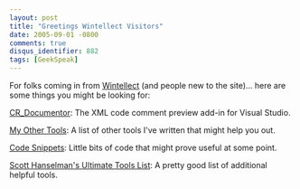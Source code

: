 ```yaml
---
layout: post
title: "Greetings Wintellect Visitors"
date: 2005-09-01 -0800
comments: true
disqus_identifier: 882
tags: [GeekSpeak]
---
```

For folks coming in from
[Wintellect](http://wintellect.com/WEBLOGS/wintellect/archive/2005/09/02/2251.aspx)
(and people new to the site)... here are some things you might be
looking for:
 
[CR\_Documentor](/archive/2004/11/15/cr_documentor---the-documentor-plug-in-for-dxcore.aspx):
The XML code comment preview add-in for Visual Studio.

[My Other Tools](/): A list of other tools I've written that might help
you out.

[Code Snippets](/): Little bits of code that might prove useful at some
point.

[Scott Hanselman's Ultimate Tools List](http://www.hanselman.com/tools):
A pretty good list of additional helpful tools.

